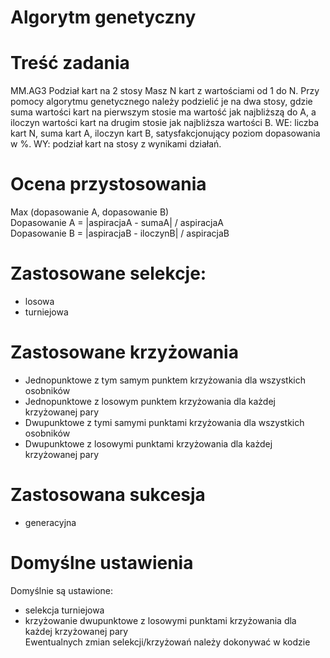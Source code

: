 # Algorytm genetyczny

# Treść zadania
MM.AG3 Podział kart na 2 stosy
Masz N kart z wartościami od 1 do N. Przy pomocy algorytmu genetycznego należy podzielić je na dwa stosy, gdzie suma wartości kart na pierwszym stosie ma wartość jak najbliższą do A, a iloczyn wartości kart na drugim stosie jak najbliższa wartości B. WE: liczba kart N, suma kart A, iloczyn kart B, satysfakcjonujący poziom dopasowania w %. WY: podział kart na stosy z wynikami działań.

# Ocena przystosowania
Max (dopasowanie A, dopasowanie B)\
Dopasowanie A = |aspiracjaA - sumaA| / aspiracjaA\
Dopasowanie B = |aspiracjaB - iloczynB| / aspiracjaB

# Zastosowane selekcje:
- losowa
- turniejowa

# Zastosowane krzyżowania
-	Jednopunktowe z tym samym punktem krzyżowania dla wszystkich osobników
- Jednopunktowe z losowym punktem krzyżowania dla każdej krzyżowanej pary
- Dwupunktowe z tymi samymi punktami krzyżowania dla wszystkich osobników
- Dwupunktowe z losowymi punktami krzyżowania dla każdej krzyżowanej pary

# Zastosowana sukcesja
- generacyjna

# Domyślne ustawienia
Domyślnie są ustawione:
- selekcja turniejowa
- krzyżowanie dwupunktowe z losowymi punktami krzyżowania dla każdej krzyżowanej pary\
Ewentualnych zmian selekcji/krzyżowań należy dokonywać w kodzie

